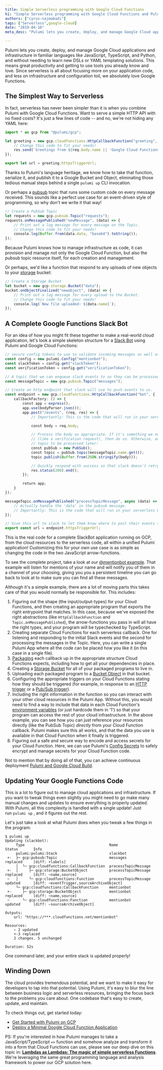 ```yaml
---
title: Simple Serverless programming with Google Cloud Functions
h1: "Simple Serverless programming with Google Cloud Functions and Pulumi"
authors: ["cyrus-najmabadi"]
tags: ["Serverless",google-cloud]
date: "2019-04-10"
meta_desc: "Pulumi lets you create, deploy, and manage Google Cloud applications and infrastructure in familiar languages without needing DSLs or YAML templating solutions."

---
```


Pulumi lets you create, deploy, and manage Google Cloud applications and
infrastructure in familiar languages like JavaScript, TypeScript, and
Python, and without needing to learn new DSLs or YAML templating
solutions. This means great productivity and getting to use tools you
already know and love. Since serverless is all about focusing more on
your application code, and less on infrastructure and configuration
toil, we absolutely love Google Functions.
<!--more-->

## The Simplest Way to Serverless

In fact, serverless has never been simpler than it is when you combine
Pulumi with Google Cloud Functions. Want to serve a simple HTTP API with
no fixed costs? It's just a few lines of code -- and no, we're not
hiding any YAML here:

```typescript
import * as gcp from "@pulumi/gcp";

let greeting = new gcp.cloudfunctions.HttpCallbackFunction("greeting", (req, res) => {
    // Change this code to fit your needs!
    res.send(`Greetings from ${req.body.name || 'Google Cloud Functions'}!`);
});

export let url = greeting.httpsTriggerUrl;
```

Thanks to Pulumi's language heritage, we know how to take that
function, serialize it, and publish it to a Google Bucket and Object,
eliminating those tedious manual steps behind a single `pulumi up` CLI
invocation.

Or perhaps a [pubsub](https://cloud.google.com/pubsub/) topic that runs
some custom code on every message received. This sounds like a perfect
use case for an event-driven style of programming, so why don't we
write it that way!

```typescript
// Create a PubSub Topic
let requests = new gcp.pubsub.Topic("requests");
requests.onMessagePublished("newMessage", (data) => {
    // Print out a log message for every message on the Topic.
    // Change this code to fit your needs!
    console.log(Buffer.from(data.data, "base64").toString());
});
```

Because Pulumi knows how to manage infrastructure as code, it can
provision and manage not only the Google Cloud Function, but also the
pubsub topic resource itself, for each creation and management.

Or perhaps, we'd like a function that respond to any uploads of new
objects to your [storage](https://cloud.google.com/storage/) bucket:

```typescript
// Create a Storage Bucket
let bucket = new gcp.storage.Bucket("data");
bucket.onObjectFinalized("newobject", (data) => {
    // Print out a log message for every upload to the Bucket.
    // Change this code to fit your needs!
    console.log(`New file uploaded: ${data.name}`);
});
```

## A Complete Google Functions Slack Bot

For an idea of how you might fit these together to make a real-world
cloud application, let's look a simple skeleton structure for a
[Slack Bot](https://api.slack.com/bot-users) using Pulumi and Google Cloud
Functions:

```typescript
// secure config tokens to use to validate incoming messages as well as authenticate ourself to slack
const config = new pulumi.Config("mentionbot");
const slackToken = config.get("slackToken");
const verificationToken = config.get("verificationToken");

// A topic that we can enqueue slack events to so they can be processed in batch later on
const messageTopic = new gcp.pubsub.Topic("messages");

// Create an http endpoint that slack will use to push events to us.
const endpoint = new gcp.cloudfunctions.HttpCallbackFunction("bot", {
    callbackFactory: () => {
        const app = express();
        app.use(bodyParser.json());
        app.post("/events", (req, res) => {
            // Importantly: This is the code that will run in your serverless GCP cloud function!

            const body = req.body;

            // Process the body as appropriate. If it's something we need to respond to immediately
            // (like a verification request), then do so. Otherwise, add the message to our pubsub
            // topic to be processed later:
            const pubSub = new PubSub();
            const topic = pubSub.topic(messageTopic.name.get());
            topic.publish(Buffer.from(JSON.stringify(body)));

            // Quickly respond with success so that slack doesn't retry.
            res.status(200).end();
        });

        return app;
    }
});

messageTopic.onMessagePublished("processTopicMessage", async (data) => {
    // Actually handle the 'data' in the pubsub message.
    // Importantly: This is the code that will run in your serverless GCP cloud function!
});

// Give this url to slack to let them know where to post their events to.
export const url = endpoint.httpsTriggerUrl;
```

This is the real code for a complete SlackBot application running on
GCP, from the cloud resources to the serverless code, all within a
unified Pulumi application! Customizing this for your own use case is as
simple as changing the code in the two JavaScript arrow-functions.

To see the complete project, take a look at our
[@mentionbot example](https://github.com/pulumi/examples/tree/master/gcp-ts-slackbot).
That example will listen for mentions of your name and will notify you
of them in a channel of your choosing, giving you you a persistent
timeline you can go back to look at to make sure you can find all these
messages.

Although it's a simple example, there are a lot of moving parts this
takes care of that you would normally be responsible for. This includes:

1. Figuring out the shape (the input/output-types) for your Cloud
    Functions, and then creating an appropriate program that exports the
    right entrypoint that matches. In this case, because we've exposed
    the right abstractions (like `HttpCallbackFunction` and
    `Topic.onMessagePublished`), the arrow-functions you pass in will
    all have the right types, and your program will be typechecked by
    TypeScript.
2. Creating separate Cloud Functions for each serverless callback. One
    for listening and responding to the initial Slack events and the
    second for processing the messages in the Topic. Here, you can write
    a single Pulumi App where all the code can be placed how you like it
    (in this case in a single file).
3. [Packaging](https://cloud.google.com/functions/docs/writing/) each
    callback up in the appropriate structure Cloud Functions expects,
    including how to get all your dependencies in place.
4. Creating a [Storage
    Bucket](https://cloud.google.com/storage/docs/creating-buckets) for
    all of your packaged programs to live in.
5. Uploading each packaged program to a [Bucket
    Object](https://cloud.google.com/storage/docs/uploading-objects) in
    that bucket.
6. Configuring the appropriate triggers on your Cloud Functions stating
    how they should be triggered (for example, in response to an [HTTP
    trigger](https://cloud.google.com/functions/docs/calling/http) or a
    [Pub/Sub
    trigger](https://cloud.google.com/functions/docs/calling/pubsub)).
7. Including the right information in the function so you can interact
    with your other cloud resources in the Pulumi App. Without this, you
    would need to find a way to include that data in each Cloud
    Function's [environment variables](https://cloud.google.com/functions/docs/env-var) (or just
    hardcode them in '1') so that your program can access the rest of
    your cloud infrastructure. In the above example, you can see how you
    can just reference your resources directly (like the PubSub Topic)
    *directly* from your Cloud Function callback. Pulumi makes sure this
    all works, and that the data you use is available in that Cloud
    Function when it finally is triggered.
8. Figuring out a safe and secure way to encode and access secrets for
    your Cloud Function. Here, we can use Pulumi's
    [Config Secrets](/docs/concepts/config#secrets) to safely
    encrypt and manage secrets for your Cloud Function code.

Not to mention that by doing all of that, you can achieve continuous deployment
[Pulumi and Google Cloud Build](/docs/using-pulumi/continuous-delivery/google-cloud-build/).

## Updating Your Google Functions Code

This is a lot to figure out to manage cloud applications and
infrastructure. If you want to tweak things even slightly you might need
to go make many manual changes and updates to ensure everything is
properly updated. With Pulumi, all this complexity is handled with a
single update! Just run `pulumi up` , and it figures out the rest.

Let's just take a look at what Pulumi does when you tweak a few things
in the program:

    $ pulumi up
    Updating (slackbot):
         Type                                       Name                        Status       Info
         pulumi:pulumi:Stack                        slackbot
     +-  ├─ gcp:pubsub:Topic                        messages                    replaced     [diff: +labels]
         │  └─ gcp:cloudfunctions:CallbackFunction  processTopicMessage
     +-  │     ├─ gcp:storage:BucketObject          processTopicMessage         replaced     [diff: ~name,source]
     ~   │     └─ gcp:cloudfunctions:Function       processTopicMessage         updated      [diff: ~eventTrigger,sourceArchiveObject]
         └─ gcp:cloudfunctions:CallbackFunction     mentionbot
     +-     ├─ gcp:storage:BucketObject             mentionbot                  replaced     [diff: ~name,source]
     ~      └─ gcp:cloudfunctions:Function          mentionbot                  updated      [diff: ~sourceArchiveObject]
     
    Outputs:
        url: "https://***.cloudfunctions.net/mentionbot"
     
    Resources:
        ~ 2 updated
        +-3 replaced
        2 changes. 5 unchanged
     
    Duration: 52s

One command later, and your entire stack is updated properly!

## Winding Down

The cloud provides tremendous potential, and we want to make it easy for
developers to tap into that potential. Using Pulumi, it's easy to blur
the line between business logic and serverless resources, bringing the
focus back to the problems you care about. One codebase that's easy to
create, update, and maintain.

To check things out, get started today:

- [Get Started with Pulumi on GCP](/docs/clouds/gcp/get-started/)
- [Deploy a Minimal Google Cloud Function Application](https://github.com/pulumi/examples/tree/master/gcp-ts-functions)

PS: If you're interested in how Pulumi manages to take a
JavaScript/TypeScript `=>` function and somehow analyze and transform it
into a form that Cloud Functions can use, please see our deep dive on
this topic in:
[**Lambdas as Lambdas: The magic of simple serverless Functions**](/blog/lambdas-as-lambdas-the-magic-of-simple-serverless-functions).
We're leveraging the same great programming language and analysis
framework to power our GCP solution here.
